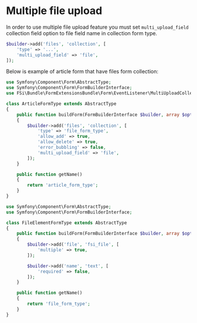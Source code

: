 # Multiple file upload

In order to use multiple file upload feature you must set `multi_upload_field` collection field option to file field name in collection form type.

```php
$builder->add('files', 'collection', [
    'type' => '...',
    'multi_upload_field' => 'file',
]);
```

Below is example of article form that have files form collection:

```php
use Symfony\Component\Form\AbstractType;
use Symfony\Component\Form\FormBuilderInterface;
use FSi\Bundle\FormExtensionsBundle\Form\EventListener\MultiUploadCollectionListener;

class ArticleFormType extends AbstractType
{
    public function buildForm(FormBuilderInterface $builder, array $options)
    {
        $builder->add('files', 'collection', [
            'type' => 'file_form_type',
            'allow_add' => true,
            'allow_delete' => true,
            'error_bubbling' => false,
            'multi_upload_field' => 'file',
        ]);
    }

    public function getName()
    {
        return 'article_form_type';
    }
}
```

```php
use Symfony\Component\Form\AbstractType;
use Symfony\Component\Form\FormBuilderInterface;

class FileElementFormType extends AbstractType
{
    public function buildForm(FormBuilderInterface $builder, array $options)
    {
        $builder->add('file', 'fsi_file', [
            'multiple' => true,
        ]);

        $builder->add('name', 'text', [
            'required' => false,
        ]);
    }

    public function getName()
    {
        return 'file_form_type';
    }
}

```
